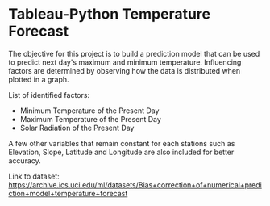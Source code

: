 # Tableau-Python Temperature Forecast
 
The objective for this project is to build a prediction model that can be used to predict next day's maximum and minimum temperature. Influencing factors are determined by observing how the data is distributed when plotted in a graph.

List of identified factors:
- Minimum Temperature of the Present Day
- Maximum Temperature of the Present Day
- Solar Radiation of the Present Day

A few other variables that remain constant for each stations such as Elevation, Slope, Latitude and Longitude are also included for better accuracy.

Link to dataset:
https://archive.ics.uci.edu/ml/datasets/Bias+correction+of+numerical+prediction+model+temperature+forecast

